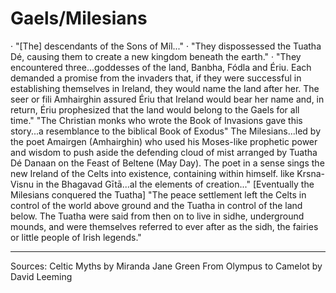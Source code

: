 # Gaels/Milesians
· "[The] descendants of the Sons of Míl..."
· "They dispossessed the Tuatha Dé, causing them to create a new kingdom beneath the earth."
· "They encountered three...goddesses of the land, Banbha, Fódla and Ériu. Each demanded a promise from the invaders that, if they were successful in establishing themselves in Ireland, they would name the land after her. The seer or fili Amhairghin assured Ériu that Ireland would bear her name and, in return, Ériu prophesized that the land would belong to the Gaels for all time."
"The Christian monks who wrote the Book of Invasions gave this story...a resemblance to the biblical Book of Exodus"
The Milesians...led by the poet Amairgen (Amhairghin) who used his Moses-like prophetic power and wisdom to push aside the defending cloud of mist arranged by Tuatha Dé Danaan on the Feast of Beltene (May Day). The poet in a sense sings the new Ireland of the Celts into existence, containing within himself. like Krsna-Visnu in the Bhagavad Gītā...al the elements of creation..."
[Eventually the Milesians conquered the Tuatha] "The peace settlement left the Celts in control of the world above ground and the Tuatha in control of the land below. The Tuatha were said from then on to live in sidhe, underground mounds, and were themselves referred to ever after as the sidh, the fairies or little people of Irish legends."


----------------------------------------------------------------------------------------------------------------------------------------------------------------
Sources:
	Celtic Myths by Miranda Jane Green
	From Olympus to Camelot by David Leeming


